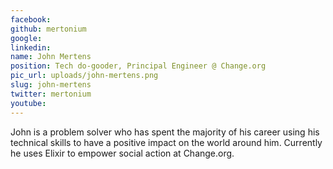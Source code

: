 ```yaml
---
facebook: 
github: mertonium
google: 
linkedin: 
name: John Mertens
position: Tech do-gooder, Principal Engineer @ Change.org
pic_url: uploads/john-mertens.png
slug: john-mertens
twitter: mertonium
youtube: 
---
```

<p>John is a problem solver who has spent the majority of his career using his technical skills to have a positive impact on the world around him. Currently he uses Elixir to empower social action at Change.org.</p>
